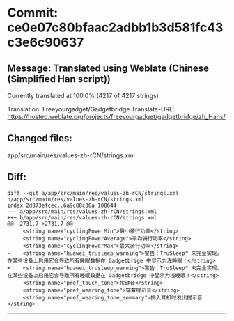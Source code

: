 # Commit: ce0e07c80bfaac2adbb1b3d581fc43c3e6c90637
## Message: Translated using Weblate (Chinese (Simplified Han script))

Currently translated at 100.0% (4217 of 4217 strings)

Translation: Freeyourgadget/Gadgetbridge
Translate-URL: https://hosted.weblate.org/projects/freeyourgadget/gadgetbridge/zh_Hans/
## Changed files:
app/src/main/res/values-zh-rCN/strings.xml

## Diff:
```
diff --git a/app/src/main/res/values-zh-rCN/strings.xml b/app/src/main/res/values-zh-rCN/strings.xml
index 2d873efcec..6a9c88c36a 100644
--- a/app/src/main/res/values-zh-rCN/strings.xml
+++ b/app/src/main/res/values-zh-rCN/strings.xml
@@ -2731,7 +2731,7 @@
     <string name="cyclingPowerMin">最小骑行功率</string>
     <string name="cyclingPowerAverage">平均骑行功率</string>
     <string name="cyclingPowerMax">最大骑行功率</string>
-    <string name="huawei_trusleep_warning">警告：TruSleep™ 未完全实现。 在某些设备上启用它会导致所有睡眠数据在 Gadgetbrige 中显示为浅睡眠！</string>
+    <string name="huawei_trusleep_warning">警告：TruSleep™ 未完全实现。 在某些设备上启用它会导致所有睡眠数据在 Gadgetbridge 中显示为浅睡眠！</string>
     <string name="pref_touch_tone">按键音</string>
     <string name="pref_wearing_tone">穿戴提示音</string>
     <string name="pref_wearing_tone_summary">插入耳机时发出提示音</string>
```
-----------------------------------
